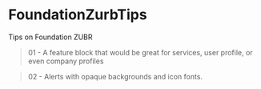 # FoundationZurbTips
Tips on Foundation ZUBR 

> 01 - A feature block that would be great for services, user profile, or even company profiles

> 02 - Alerts with opaque backgrounds and icon fonts.
